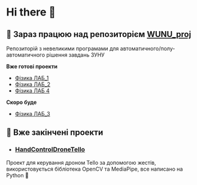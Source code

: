 # Hi there 👋
## 🔭 Зараз працюю над репозиторієм [WUNU_proj](https://github.com/PrincTwilig/wunu_proj)
Репозиторій з невеликими програмами для автоматичного/полу-автоматичного рішення завдань ЗУНУ

**Вже готові проекти**
- [Фізика ЛАБ_1](https://github.com/PrincTwilig/wunu_proj/releases/tag/Phys_lab1)
- [Фізика ЛАБ_2](https://github.com/PrincTwilig/wunu_proj/releases/tag/Phys_lab2)
- [Фізика ЛАБ 4](https://github.com/PrincTwilig/wunu_proj/releases/tag/Phys_lab4)

**Скоро буде**
- [Фізика ЛАБ_3](https://github.com/PrincTwilig/wunu_proj/tree/master/phys_lab3)

## :helicopter: Вже закінчені проекти
- ### [HandControlDroneTello](https://github.com/PrincTwilig/HandControlDroneTello)
Проект для керування дроном Tello за допомогою жестів, використовується бібліотека OpenCV та MediaPipe, все написано на Python :snake:
